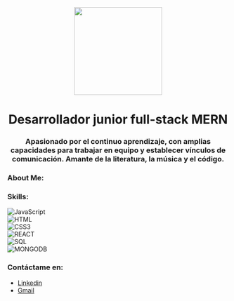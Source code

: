 

<!--
**IsaacOrtga/IsaacOrtga** is a ✨ _special_ ✨ repository because its `README.md` (this file) appears on your GitHub profile. -->

<div id="header" align="center" class="container">
                        <img src="https://media.giphy.com/media/26tn33aiTi1jkl6H6/giphy.gif" width="200"/>
                         <h1 align="center">Desarrollador junior full-stack MERN</h1>
  <h3 align="center">Apasionado por el continuo aprendizaje, con amplias capacidades para trabajar en equipo y establecer vínculos de comunicación. Amante de la literatura, la música y el código.</h3>
   </div>


### About Me:


### Skills:
![JavaScript](https://img.shields.io/badge/JAVASCRIPT-3DDC84?style=for-thebadge&logo=javascript&labelColor=5c5c5c&color=1182c3&logoColor=white&label=%20&style=plastic)</br>
![HTML](https://img.shields.io/badge/HTML5-3DDC84?style=for-thebadge&logo=html5&labelColor=5c5c5c&color=1182c3&logoColor=white&label=%20&style=plastic)</br>
![CSS3](https://img.shields.io/badge/CSS3-3DDC84?style=for-thebadge&logo=css3&labelColor=5c5c5c&color=1182c3&logoColor=white&label=%20&style=plastic)</br>
![REACT](https://img.shields.io/badge/REACT-3DDC84?style=for-thebadge&logo=react&labelColor=5c5c5c&color=1182c3&logoColor=white&label=%20&style=plastic)</br>
![SQL](https://img.shields.io/badge/MYSQL-3DDC84?style=for-thebadge&logo=mysql&labelColor=5c5c5c&color=1182c3&logoColor=white&label=%20&style=plastic)</br>
![MONGODB](https://img.shields.io/badge/MONGODB-3DDC84?style=for-thebadge&logo=mongodb&labelColor=5c5c5c&color=1182c3&logoColor=white&label=%20&style=plastic)</br>

### Contáctame en:
- [Linkedin](https://www.linkedin.com/in/isaac-ortega-acosta/)
- [Gmail](mailto:ortga.isaac@gmail.com)
